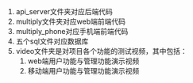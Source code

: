 1. api_server文件夹对应后端代码
2. multiply文件夹对应web端前端代码
3. multiply_phone对应手机端前端代码
4. 五个sql文件对应数据库
5. video文件夹是对项目各个功能的测试视频，其中包括：
   1. web端用户功能与管理功能演示视频
   2. 移动端用户功能与管理功能演示视频